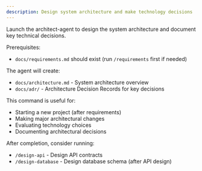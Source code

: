 ```yaml
---
description: Design system architecture and make technology decisions
---
```


Launch the architect-agent to design the system architecture and document key technical decisions.

Prerequisites:
- `docs/requirements.md` should exist (run `/requirements` first if needed)

The agent will create:
- `docs/architecture.md` - System architecture overview
- `docs/adr/` - Architecture Decision Records for key decisions

This command is useful for:
- Starting a new project (after requirements)
- Making major architectural changes
- Evaluating technology choices
- Documenting architectural decisions

After completion, consider running:
- `/design-api` - Design API contracts
- `/design-database` - Design database schema (after API design)
